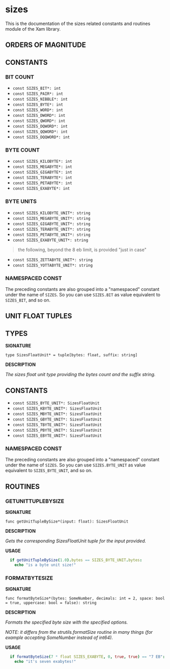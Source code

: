 # sizes

This is the documentation of the sizes related constants and routines module of the Xam library.

## ORDERS OF MAGNITUDE

## CONSTANTS

### BIT COUNT

- `const SIZES_BIT*: int`
- `const SIZES_PAIR*: int`
- `const SIZES_NIBBLE*: int`
- `const SIZES_BYTE*: int`
- `const SIZES_WORD*: int`
- `const SIZES_DWORD*: int`
- `const SIZES_QWORD*: int`
- `const SIZES_DQWORD*: int`
- `const SIZES_QQWORD*: int`
- `const SIZES_DQQWORD*: int`
  
### BYTE COUNT

- `const SIZES_KILOBYTE*: int`
- `const SIZES_MEGABYTE*: int`
- `const SIZES_GIGABYTE*: int`
- `const SIZES_TERABYTE*: int`
- `const SIZES_PETABYTE*: int`
- `const SIZES_EXABYTE*: int`
  
### BYTE UNITS

- `const SIZES_KILOBYTE_UNIT*: string`
- `const SIZES_MEGABYTE_UNIT*: string`
- `const SIZES_GIGABYTE_UNIT*: string`
- `const SIZES_TERABYTE_UNIT*: string`
- `const SIZES_PETABYTE_UNIT*: string`
- `const SIZES_EXABYTE_UNIT*: string`
> the following, beyond the 8 eb limit, is provided "just in case"
- `const SIZES_ZETTABYTE_UNIT*: string`
- `const SIZES_YOTTABYTE_UNIT*: string`

### NAMESPACED CONST

The preceding constants are also grouped into a "namespaced" constant under the name of `SIZES`.
So you can use `SIZES.BIT` as value equivalent to `SIZES_BIT`, and so on.

## UNIT FLOAT TUPLES

## TYPES

**SIGNATURE**

`type SizesFloatUnit* = tuple[bytes: float, suffix: string]`

**DESCRIPTION**

*The sizes float unit type providing the bytes count and the suffix string.*

## CONSTANTS

- `const SIZES_BYTE_UNIT*: SizesFloatUnit`
- `const SIZES_KBYTE_UNIT*: SizesFloatUnit`
- `const SIZES_MBYTE_UNIT*: SizesFloatUnit`
- `const SIZES_GBYTE_UNIT*: SizesFloatUnit`
- `const SIZES_TBYTE_UNIT*: SizesFloatUnit`
- `const SIZES_PBYTE_UNIT*: SizesFloatUnit`
- `const SIZES_EBYTE_UNIT*: SizesFloatUnit`

### NAMESPACED CONST

The preceding constants are also grouped into a "namespaced" constant under the name of `SIZES`.
So you can use `SIZES.BYTE_UNIT` as value equivalent to `SIZES_BYTE_UNIT`, and so on.

## ROUTINES

### GETUNITTUPLEBYSIZE

**SIGNATURE**

`func getUnitTupleBySize*(input: float): SizesFloatUnit`

**DESCRIPTION**

*Gets the corresponding SizesFloatUnit tuple for the input provided.*

**USAGE**

```nim
  if getUnitTupleBySize(1.0).bytes == SIZES_BYTE_UNIT.bytes:
    echo "is a byte unit size!"
```

### FORMATBYTESIZE

**SIGNATURE**

`func formatByteSize*(bytes: SomeNumber, decimals: int = 2, space: bool = true, uppercase: bool = false): string`

**DESCRIPTION**

*Formats the specified byte size with the specified options.*

*NOTE: it differs from the strutils.formatSize routine in many things (for example accepting SomeNumber instead of int64).*

**USAGE**

```nim
  if formatByteSize(7 * float SIZES_EXABYTE, 0, true, true) == "7 EB":
    echo "it's seven exabytes!"
```
